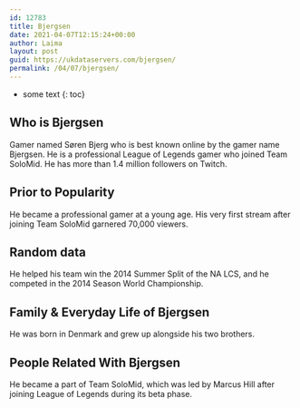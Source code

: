 ```yaml
---
id: 12783
title: Bjergsen
date: 2021-04-07T12:15:24+00:00
author: Laima
layout: post
guid: https://ukdataservers.com/bjergsen/
permalink: /04/07/bjergsen/
---
```


* some text
{: toc}


## Who is Bjergsen
                  
                  
                  
Gamer named Søren Bjerg who is best known online by the gamer name Bjergsen. He is a professional League of Legends gamer who joined Team SoloMid. He has more than 1.4 million followers on Twitch. 
                  
              
            
              
            
                
                
                
## Prior to Popularity
                  
                  
                  
He became a professional gamer at a young age. His very first stream after joining Team SoloMid garnered 70,000 viewers.
                  
              
            
              
            
                
                
                
## Random data
                  
                  
                  
He helped his team win the 2014 Summer Split of the NA LCS, and he competed in the 2014 Season World Championship.
                  
              
            
              
            
                
                
                
## Family & Everyday Life of Bjergsen
                  
                  
                  
He was born in Denmark and grew up alongside his two brothers.
                  
              
            
              
            
                
                
                
## People Related With Bjergsen
                  
                  
                  
He became a part of Team SoloMid, which was led by Marcus Hill after joining League of Legends during its beta phase.
                  
              
            
              
            
                
              
            
              
              
            
            
              
            
          
          
          